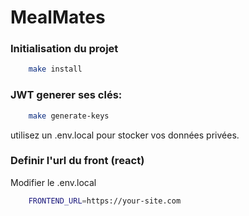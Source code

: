 # MealMates

### Initialisation du projet 
```bash
    make install
```

### JWT generer ses clés:
```bash
    make generate-keys
```
utilisez un .env.local pour stocker vos données privées.

### Definir l'url du front (react)
Modifier le .env.local 
```bash
    FRONTEND_URL=https://your-site.com
```

